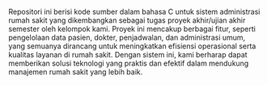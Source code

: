 Repositori ini berisi kode sumber dalam bahasa C untuk sistem administrasi rumah sakit yang dikembangkan sebagai tugas proyek akhir/ujian akhir semester oleh kelompok kami. Proyek ini mencakup berbagai fitur, seperti pengelolaan data pasien, dokter, penjadwalan, dan administrasi umum, yang semuanya dirancang untuk meningkatkan efisiensi operasional serta kualitas layanan di rumah sakit. Dengan sistem ini, kami berharap dapat memberikan solusi teknologi yang praktis dan efektif dalam mendukung manajemen rumah sakit yang lebih baik.
